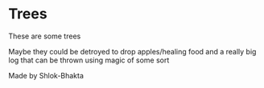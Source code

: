 # Trees

These are some trees

Maybe they could be detroyed to drop apples/healing food and a really big log that can be thrown using magic of some sort

Made by Shlok-Bhakta

